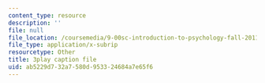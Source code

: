 ```yaml
---
content_type: resource
description: ''
file: null
file_location: /coursemedia/9-00sc-introduction-to-psychology-fall-2011/ab5229d732a7580d953324684a7e65f6_v4ur5mna060.vtt
file_type: application/x-subrip
resourcetype: Other
title: 3play caption file
uid: ab5229d7-32a7-580d-9533-24684a7e65f6
---
```

